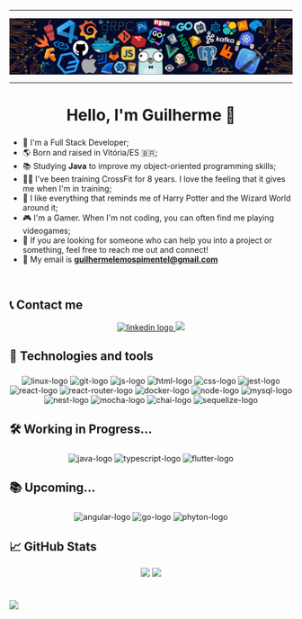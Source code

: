 -----

<div>
<img align="center" alt="Header" src="https://github.com/guilhermelemosp/guilhermelemosp/blob/main/header.png"/>
</div>

-----

<h1 align="center">Hello, I'm Guilherme 👋</h1>

###

* 💼 I'm a Full Stack Developer;
* 🌎 Born and raised in Vitória/ES 🇧🇷;
* 📚 Studying **Java** to improve my object-oriented programming skills;
* 💪🏻 I've been training CrossFit for 8 years. I love the feeling that it gives me when I'm in training;
* 🧙 I like everything that reminds me of Harry Potter and the Wizard World around it;
* 🎮 I'm a Gamer. When I'm not coding, you can often find me playing videogames;
* 💬 If you are looking for someone who can help you into a project or something, feel free to reach me out and connect!
* 📝 My email is **guilhermelemospimentel@gmail.com**

<br clear="both">

## 📞 Contact me
  <div align="center">
  <a href="https://www.linkedin.com/in/guilhermelemospimentel/" target="_blank">
    <img src="https://img.shields.io/badge/LinkedIn-0077B5?style=for-the-badge&logo=linkedin&logoColor=white" alt="linkedin logo"  />
  </a>
  </a>
    <a href = "mailto:guilhermelemospimentel@gmail.com"><img src="https://img.shields.io/badge/-Gmail-%23333?style=for-the-badge&logo=gmail&logoColor=white" target="_blank"></a>

</div>

## 🔧 Technologies and tools

###

<div align="center">
  
  <img src="https://img.shields.io/badge/Linux-FCC624?style=for-the-badge&logo=linux&logoColor=black" alt="linux-logo"/>
  <img src="https://img.shields.io/badge/GIT-E44C30?style=for-the-badge&logo=git&logoColor=white" alt="git-logo"/>
  <img src="https://img.shields.io/badge/JavaScript-323330?style=for-the-badge&logo=javascript&logoColor=F7DF1E" alt="js-logo"/>
  <img src="https://img.shields.io/badge/HTML5-E34F26?style=for-the-badge&logo=html5&logoColor=white" alt="html-logo"/>
  <img src="https://img.shields.io/badge/CSS3-1572B6?style=for-the-badge&logo=css3&logoColor=white" alt="css-logo"/>
  <img src="https://img.shields.io/badge/Jest-C21325?style=for-the-badge&logo=jest&logoColor=white" alt="jest-logo"/>
  <img src="https://img.shields.io/badge/React-20232A?style=for-the-badge&logo=react&logoColor=61DAFB" alt="react-logo"/>
  <img src="https://img.shields.io/badge/React_Router-CA4245?style=for-the-badge&logo=react-router&logoColor=white" alt="react-router-logo"/>
  <img src="https://img.shields.io/badge/Docker-2CA5E0?style=for-the-badge&logo=docker&logoColor=white" alt="docker-logo"/>
  <img src="https://img.shields.io/badge/Node.js-339933?style=for-the-badge&logo=nodedotjs&logoColor=white" alt="node-logo"/>
  <img src="https://img.shields.io/badge/MySQL-005C84?style=for-the-badge&logo=mysql&logoColor=white" alt="mysql-logo"/>
  <img src="https://img.shields.io/badge/nestjs-E0234E?style=for-the-badge&logo=nestjs&logoColor=white" alt="nest-logo"/>
  <img src="https://img.shields.io/badge/Mocha-8D6748?style=for-the-badge&logo=Mocha&logoColor=white" alt="mocha-logo"/>
  <img src="https://img.shields.io/badge/chai-A30701?style=for-the-badge&logo=chai&logoColor=white" alt="chai-logo"/>
  <img src="https://img.shields.io/badge/Sequelize-52B0E7?style=for-the-badge&logo=Sequelize&logoColor=white" alt="sequelize-logo"/>
</div>

## 🛠️ Working in Progress...

###

<div align = "center"> 
  <img src="https://img.shields.io/badge/Java-A30701?style=for-the-badge&logo=Java&logoColor=white" alt="java-logo"/>
  <img src="https://img.shields.io/badge/TypeScript-007ACC?style=for-the-badge&logo=typescript&logoColor=white" alt="typescript-logo"/>
  <img src="https://img.shields.io/badge/Flutter-1572B6?style=for-the-badge&logo=flutter&logoColor=white" alt="flutter-logo"/>

</div>

## 📚 Upcoming...

###

<div align = "center"> 
  <img src="https://img.shields.io/badge/Angular-C21325?style=for-the-badge&logo=angular&logoColor=white" alt="angular-logo"/>
  <img src="https://img.shields.io/badge/Go-007ACC?style=for-the-badge&logo=go&logoColor=white" alt="go-logo"/>
  <img src="https://img.shields.io/badge/python-3670A0?style=for-the-badge&logo=python&logoColor=ffdd54" alt="phyton-logo"/>

</div>

## 📈 GitHub Stats

<div align="center">
<img height="180" src="https://github-readme-stats.vercel.app/api?username=guilhermelemosp&show_icons=true&count_private=true&theme=github_dark"/>
<img height="180" src="https://github-readme-stats.vercel.app/api/top-langs/?username=guilhermelemosp&layout=compact&theme=github_dark"/>
</div>

#

![](https://komarev.com/ghpvc/?username=guilhermelemosp&style=for-the-badge&color=5DC0C7)
